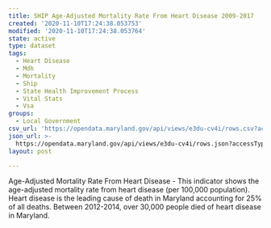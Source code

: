 ```yaml
---
title: SHIP Age-Adjusted Mortality Rate From Heart Disease 2009-2017
created: '2020-11-10T17:24:38.053753'
modified: '2020-11-10T17:24:38.053764'
state: active
type: dataset
tags:
  - Heart Disease
  - Mdh
  - Mortality
  - Ship
  - State Health Improvement Process
  - Vital Stats
  - Vsa
groups:
  - Local Government
csv_url: 'https://opendata.maryland.gov/api/views/e3du-cv4i/rows.csv?accessType=DOWNLOAD'
json_url: >-
  https://opendata.maryland.gov/api/views/e3du-cv4i/rows.json?accessType=DOWNLOAD
layout: post

---
```

Age-Adjusted Mortality Rate From Heart Disease - This indicator shows the age-adjusted mortality rate from heart disease (per 100,000 population). Heart disease is the leading cause of death in Maryland accounting for 25% of all deaths. Between 2012-2014, over 30,000 people died of heart disease in Maryland.
